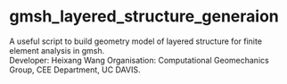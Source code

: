 # gmsh_layered_structure_generaion
A useful script to build geometry model of layered structure for finite element analysis in gmsh.  
Developer: Heixang Wang
Organisation: Computational Geomechanics Group, CEE Department, UC DAVIS.
